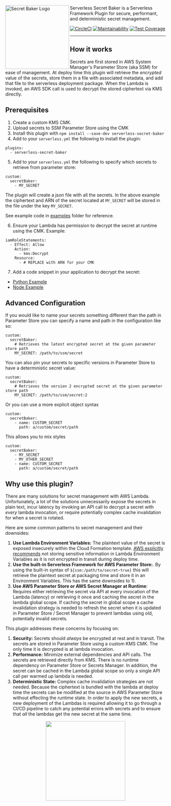 <img align="left" src="https://user-images.githubusercontent.com/4380779/63980279-f0b3b300-ca6f-11e9-9953-1afba2a45b18.png" width="200" alt="Secret Baker Logo" />
 Serverless Secret Baker is a Serverless Framework Plugin for secure, performant, and deterministic secret
management. 
  
[![CircleCI](https://circleci.com/gh/vacasaoss/serverless-secret-baker.svg?style=svg)](https://circleci.com/gh/vacasaoss/serverless-secret-baker) [![Maintainability](https://api.codeclimate.com/v1/badges/40209674df1a65e0112b/maintainability)](https://codeclimate.com/github/vacasaoss/serverless-secret-baker/maintainability) [![Test Coverage](https://api.codeclimate.com/v1/badges/40209674df1a65e0112b/test_coverage)](https://codeclimate.com/github/vacasaoss/serverless-secret-baker/test_coverage) 


---

## How it works


Secrets are first stored in AWS System Manager's Parameter Store (aka SSM) for ease of management. At deploy time this plugin will retrieve the _encrypted_ value of the secrets, store them in a file with associated metadata, and add that file to the serverless deployment package.  When the Lambda is invoked, an AWS SDK call is used to decrypt the stored ciphertext via KMS directly.
>

## Prerequisites

1. Create a custom KMS CMK.
2. Upload secrets to SSM Parameter Store using the CMK
3. Install this plugin with `npm install --save-dev serverless-secret-baker`
4. Add to your `serverless.yml` the following to install the plugin:

```
plugins:
  - serverless-secret-baker
```

5. Add to your `serverless.yml` the following to specify which secrets to retrieve from parameter store:

```
custom:
  secretBaker:
    - MY_SECRET
```

The plugin will create a json file with all the secrets. In the above example the ciphertext and ARN of the secret located at `MY_SECRET` will be stored in the file under the key `MY_SECRET`.

See example code in [examples](/examples) folder for reference.

6. Ensure your Lambda has permission to decrypt the secret at runtime using the CMK. Example:

```
iamRoleStatements:
  - Effect: Allow
    Action:
      - kms:Decrypt
    Resource:
      - # REPLACE with ARN for your CMK
```

7. Add a code snippet in your application to decrypt the secret:

- [Python Example](/examples/handler.py)
- [Node Example](/examples/handler.js)

## Advanced Configuration

If you would like to name your secrets something different than the path in Parameter Store you can specify a name and path in the configuration like so:

```
custom:
  secretBaker:
    # Retrieves the latest encrypted secret at the given parameter store path
    MY_SECRET: /path/to/ssm/secret
```

You can also pin your secrets to specific versions in Parameter Store to have a deterministic secret value:
```
custom:
  secretBaker:
    # Retrieves the version 2 encrypted secret at the given parameter store path 
    MY_SECRET: /path/to/ssm/secret:2
```



Or you can use a more explicit object syntax

```
custom:
  secretBaker:
    - name: CUSTOM_SECRET
      path: a/custom/secret/path 
```

This allows you to mix styles

```
custom:
  secretBaker:
    - MY_SECRET
    - MY_OTHER_SECRET
    - name: CUSTOM_SECRET
      path: a/custom/secret/path 
```


## Why use this plugin?

There are many solutions for secret management with AWS Lambda. Unfortunately, a lot of the solutions unnecessarily expose the secrets in plain text, incur latency by invoking an API call to decrypt a secret with _every_ lambda invocation, or require potentially complex cache invalidation for when a secret is rotated.

Here are some common patterns to secret management and their downsides:

1. **Use Lambda Environment Variables:** The plaintext value of the secret is exposed insecurely within the Cloud Formation template. [AWS explicitly recommends](https://docs.aws.amazon.com/lambda/latest/dg/env_variables.html) not storing sensitive information in Lambda Environment Variables as it is not encrypted in transit during deploy time.
2. **Use the built-in Serverless Framework for AWS Parameter Store:**. By using the built-in syntax of `${ssm:/path/to/secret~true}` this will retrieve the plaintext secret at packaging time and store it in an Environment Variables. This has the same downsides to 1).
3. **Use AWS Parameter Store or AWS Secret Manager at Runtime**: Requires either retrieving the secret via API at every invocation of the Lambda (latency) or retrieving it once and caching the secret in the lambda global scope. If caching the secret in global scope a cache invalidation strategy is needed to refresh the secret when it is updated in Parameter Store / Secret Manager to prevent lambdas using old, potentially invalid secrets.

This plugin addresses these concerns by focusing on:

1. **Security:** Secrets should _always_ be encrypted at rest and in transit. The secrets are stored in Parameter Store using a custom KMS CMK. The only time it is decrypted is at lambda invocation.
2. **Performance:** Minimize external dependencies and API calls. The secrets are retrieved directly from KMS. There is no runtime dependency on Parameter Store or Secrets Manager. In addition, the secret can be cached in the Lambda global scope so only a single API call per warmed up lambda is needed.
3. **Deterministic State:** Complex cache invalidation strategies are not needed. Because the ciphertext is bundled with the lambda at deploy time the secrets can be modified at the source in AWS Parameter Store without effecting the runtime state. In order to apply the new secrets, a new deployment of the Lambdas is required allowing it to go through a CI/CD pipeline to catch any potential errors with secrets and to ensure that _all_ the lambdas get the new secret at the same time.

<p align="center">
<img src="https://user-images.githubusercontent.com/4380779/63980303-fdd0a200-ca6f-11e9-99e8-8c2012b1c90f.png" width=250 />
</p>
